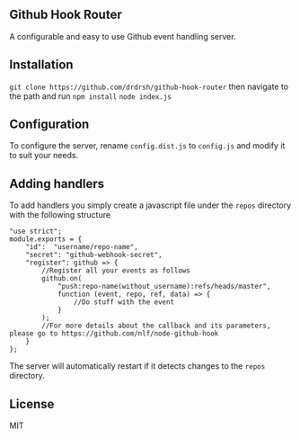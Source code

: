## Github Hook Router
A configurable and easy to use Github event handling server.

## Installation
`git clone https://github.com/drdrsh/github-hook-router`
then navigate to the path and run
`npm install`
`node index.js`

## Configuration
To configure the server, rename `config.dist.js` to `config.js` and modify it to suit your needs. 

## Adding handlers

To add handlers you simply create a javascript file under the `repos` directory with the following structure
```
"use strict";
module.exports = {
	"id":  "username/repo-name",
	"secret": "github-webhook-secret",
	"register": github => {
	    //Register all your events as follows
		github.on(
		    "push:repo-name(without_username):refs/heads/master", 
		    function (event, repo, ref, data) => {
	            //Do stuff with the event	    
		    }
	    );
	    //For more details about the callback and its parameters, please go to https://github.com/nlf/node-github-hook
	}
};
```
The server will automatically restart  if it detects changes to the `repos` directory.

## License
MIT